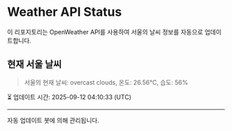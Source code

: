 
# Weather API Status

이 리포지토리는 OpenWeather API를 사용하여 서울의 날씨 정보를 자동으로 업데이트합니다.

## 현재 서울 날씨
> 서울의 현재 날씨: overcast clouds, 온도: 26.56°C, 습도: 56%

⏳ 업데이트 시간: 2025-09-12 04:10:33 (UTC)

---
자동 업데이트 봇에 의해 관리됩니다.
